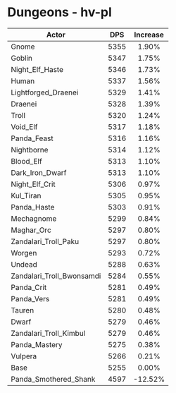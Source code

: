 # Dungeons - hv-pl
| Actor | DPS | Increase |
|---|:---:|:---:|
|Gnome|5355|1.90%|
|Goblin|5347|1.75%|
|Night_Elf_Haste|5346|1.73%|
|Human|5337|1.56%|
|Lightforged_Draenei|5329|1.41%|
|Draenei|5328|1.39%|
|Troll|5320|1.24%|
|Void_Elf|5317|1.18%|
|Panda_Feast|5316|1.16%|
|Nightborne|5314|1.12%|
|Blood_Elf|5313|1.10%|
|Dark_Iron_Dwarf|5313|1.10%|
|Night_Elf_Crit|5306|0.97%|
|Kul_Tiran|5305|0.95%|
|Panda_Haste|5303|0.91%|
|Mechagnome|5299|0.84%|
|Maghar_Orc|5297|0.80%|
|Zandalari_Troll_Paku|5297|0.80%|
|Worgen|5293|0.72%|
|Undead|5288|0.63%|
|Zandalari_Troll_Bwonsamdi|5284|0.55%|
|Panda_Crit|5281|0.49%|
|Panda_Vers|5281|0.49%|
|Tauren|5280|0.48%|
|Dwarf|5279|0.46%|
|Zandalari_Troll_Kimbul|5279|0.46%|
|Panda_Mastery|5275|0.38%|
|Vulpera|5266|0.21%|
|Base|5255|0.00%|
|Panda_Smothered_Shank|4597|-12.52%|
